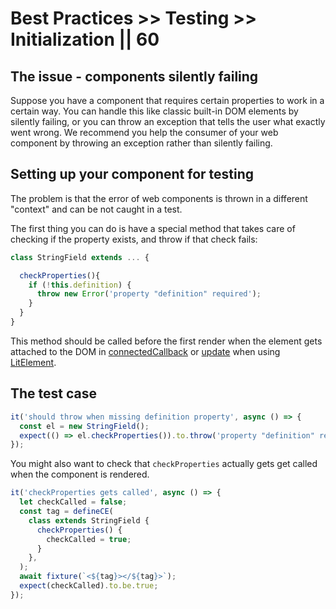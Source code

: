 # Best Practices >> Testing >> Initialization || 60

## The issue - components silently failing

Suppose you have a component that requires certain properties to work in a certain way.
You can handle this like classic built-in DOM elements by silently failing, or you can throw an exception that tells the user what exactly went wrong. We recommend you help the consumer of your web component by throwing an exception rather than silently failing.

## Setting up your component for testing

The problem is that the error of web components is thrown in a different "context" and can be not caught in a test.

The first thing you can do is have a special method that takes care of checking if the property exists, and throw if that check fails:

```js
class StringField extends ... {

  checkProperties(){
    if (!this.definition) {
      throw new Error('property "definition" required');
    }
  }
}
```

This method should be called before the first render when the element gets attached to the DOM in [connectedCallback](https://developer.mozilla.org/en-US/docs/Web/Web_Components/Using_custom_elements#Using_the_lifecycle_callbacks) or [update](https://lit-element.polymer-project.org/guide/lifecycle#update) when using [LitElement](https://lit-element.polymer-project.org/).

## The test case

```js
it('should throw when missing definition property', async () => {
  const el = new StringField();
  expect(() => el.checkProperties()).to.throw('property "definition" required');
});
```

You might also want to check that `checkProperties` actually gets get called when the component is rendered.

```js
it('checkProperties gets called', async () => {
  let checkCalled = false;
  const tag = defineCE(
    class extends StringField {
      checkProperties() {
        checkCalled = true;
      }
    },
  );
  await fixture(`<${tag}></${tag}>`);
  expect(checkCalled).to.be.true;
});
```
